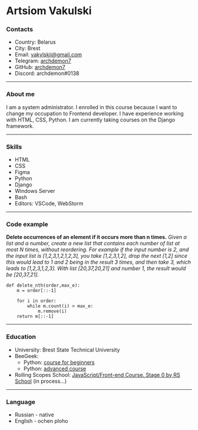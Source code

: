# Artsiom Vakulski

### Contacts
* Country: Belarus
* City: Brest
* Email: vakylskij@gmail.com
* Telegram: [archdemon7](https://t.me/archdemon7)
* GitHub: [archdemon7](https://github.com/archdemon7)
* Discord: archdemon#0138

___

### About me
I am a system administrator. I enrolled in this course because I want to change 
my occupation to Frontend developer. I have experience working with HTML, CSS, Python.
I am currently taking courses on the Django framework.

___

### Skills
* HTML
* CSS
* Figma
* Python
* Django
* Windows Server
* Bash
* Editors: VSCode, WebStorm

___

### Code example
**Delete occurrences of an element if it occurs more than n times.**
*Given a list and a number, create a new list that contains each number of list at most N times, without reordering.
For example if the input number is 2, and the input list is [1,2,3,1,2,1,2,3], you take [1,2,3,1,2], drop the next [1,2] since this would lead to 1 and 2 being in the result 3 times, and then take 3, which leads to [1,2,3,1,2,3].
With list [20,37,20,21] and number 1, the result would be [20,37,21].*
```
def delete_nth(order,max_e):
    m = order[::-1]

    for i in order:
        while m.count(i) > max_e:
            m.remove(i)
    return m[::-1]
```

___

### Education
* University: Brest State Technical University
* BeeGeek:
    * Python: [course for beginners](https://stepik.org/cert/1486699)
    * Python: [advanced course](https://stepik.org/cert/1519345)
* Rolling Scopes School: [JavaScript/Front-end Course. Stage 0 by RS School](https://wearecommunity.io/events/js-stage0-rs-2022q2) (in process…)

___

### Language
* Russian - native
* English - ochen ploho